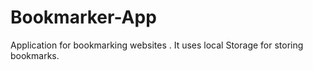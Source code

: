 # Bookmarker-App
Application for bookmarking websites . It uses local Storage for storing bookmarks.
